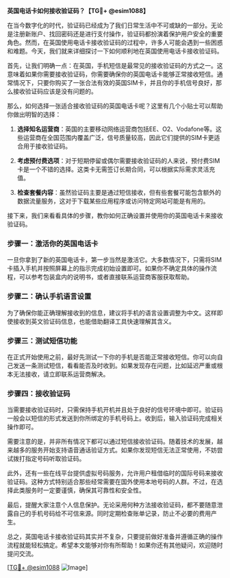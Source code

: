 **英国电话卡如何接收验证码？【TG💪+ @esim1088】**

在当今数字化的时代，验证码已经成为了我们日常生活中不可或缺的一部分。无论是注册新账户、找回密码还是进行支付操作，验证码都扮演着保护用户安全的重要角色。然而，在英国使用电话卡接收验证码的过程中，许多人可能会遇到一些困惑和难题。今天，我们就来详细探讨一下如何顺利地在英国使用电话卡接收验证码。

首先，让我们明确一点：在英国，手机短信是最常见的接收验证码的方式之一。这意味着如果你需要接收验证码，你需要确保你的英国电话卡能够正常接收短信。通常情况下，只要你购买了一张合法有效的英国SIM卡，并且你的手机信号良好，那么接收验证码应该是没有问题的。

那么，如何选择一张适合接收验证码的英国电话卡呢？这里有几个小贴士可以帮助你做出明智的选择：

1. **选择知名运营商**：英国的主要移动网络运营商包括EE、O2、Vodafone等。这些运营商在全国范围内覆盖广泛，信号质量较高，因此它们提供的SIM卡更适合用于接收验证码。

2. **考虑预付费选项**：对于短期停留或偶尔需要接收验证码的人来说，预付费SIM卡是一个不错的选择。这类卡无需签订长期合同，可以根据实际需求灵活充值。

3. **检查套餐内容**：虽然验证码主要是通过短信接收，但有些套餐可能包含额外的数据流量服务，这对于下载某些应用程序或访问特定网站可能是有用的。

接下来，我们来看看具体的步骤，教你如何正确设置并使用你的英国电话卡来接收验证码。

### 步骤一：激活你的英国电话卡

一旦你拿到了新的英国电话卡，第一步当然是激活它。大多数情况下，只需将SIM卡插入手机并按照屏幕上的指示完成初始设置即可。如果你不确定具体的操作流程，可以参考包装盒内的说明书，或者直接联系运营商客服获取帮助。

### 步骤二：确认手机语言设置

为了确保你能正确理解接收到的信息，建议将手机的语言设置调整为中文。这样即使接收到英文验证码信息，也能借助翻译工具快速理解其含义。

### 步骤三：测试短信功能

在正式开始使用之前，最好先测试一下你的手机是否能正常接收短信。你可以向自己发送一条测试短信，看看能否及时收到。如果发现存在问题，比如延迟严重或根本无法接收，请立即联系运营商解决。

### 步骤四：接收验证码

当需要接收验证码时，只需保持手机开机并且处于良好的信号环境中即可。验证码一般会以短信的形式发送到你所绑定的手机号码上。收到后，输入验证码完成相关操作即可。

需要注意的是，并非所有情况下都可以通过短信接收验证码。随着技术的发展，越来越多的服务开始支持语音通话验证方式。如果你发现短信无法正常使用，不妨尝试拨打指定号码听取验证码。

此外，还有一些在线平台提供虚拟号码服务，允许用户租借临时的国际号码来接收验证码。这种方式特别适合那些经常需要在国外使用本地号码的人群。不过，在选择此类服务时一定要谨慎，确保其可靠性和安全性。

最后，提醒大家注意个人信息保护。无论采用何种方法接收验证码，都不要随意泄露自己的手机号码给不可信来源。同时定期检查账单记录，防止不必要的费用产生。

总之，英国电话卡接收验证码其实并不复杂，只要提前做好准备并遵循正确的操作流程就能轻松搞定。希望本文能够对你有所帮助！如果你还有其他疑问，欢迎随时提问交流。

[[TG💪+ @esim1088](https://t.me/s/esim1088) ![Image](https://i.postimg.cc/4NQfJmqS/Snipaste-2025-05-13-00-14-12.png)]